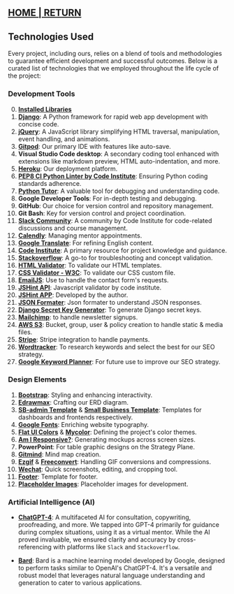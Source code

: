 ## [HOME | RETURN](https://github.com/plexoio/py/tree/main#documentation-index-legacy)

## Technologies Used

Every project, including ours, relies on a blend of tools and methodologies to guarantee efficient development and successful outcomes. Below is a curated list of technologies that we employed throughout the life cycle of the project:

### Development Tools

0. **[Installed Libraries](https://github.com/plexoio/py/blob/main/requirements.txt)**
1. **[Django](https://www.djangoproject.com/)**: A Python framework for rapid web app development with concise code.
2. **[jQuery](https://jquery.com/)**: A JavaScript library simplifying HTML traversal, manipulation, event handling, and animations.
3. **[Gitpod](https://gitpod.io/plexoio)**: Our primary IDE with features like auto-save.
4. **Visual Studio Code desktop**: A secondary coding tool enhanced with extensions like markdown preview, HTML auto-indentation, and more.
5. **[Heroku](https://heroku.com/)**: Our deployment platform.
6. **[PEP8 CI Python Linter by Code Institute](https://pep8ci.herokuapp.com/)**: Ensuring Python coding standards adherence.
7. **[Python Tutor](https://pythontutor.com/)**: A valuable tool for debugging and understanding code.
8. **Google Developer Tools**: For in-depth testing and debugging.
9. **GitHub**: Our choice for version control and repository management.
10. **Git Bash**: Key for version control and project coordination.
11. **[Slack Community](https://slack.com/)**: A community by Code Institute for code-related discussions and course management.
12. **[Calendly](https://calendly.com/)**: Managing mentor appointments.
13. **[Google Translate](https://translate.google.com/)**: For refining English content.
14. **[Code Institute](https://codeinstitute.net/)**: A primary resource for project knowledge and guidance.
15. **[Stackoverflow](https://stackoverflow.com/)**: A go-to for troubleshooting and concept validation.
16. **[HTML Validator](https://validator.w3.or)**: To validate our HTML templates.
17. **[CSS Validator - W3C](https://jigsaw.w3.org/css-validator/validator)**: To validate our CSS custom file.
18. **[EmailJS](https://www.emailjs.com/)**: Use to handle the contact form's requests.
19. **[JSHint API](https://ci-jshint.herokuapp.com/)**: Javascript validator by code institute.
20. **[JSHint APP](https://github.com/plexoio/plexo-js-hint)**: Developed by the author.
21. **[JSON Formater](https://jsonformatter.org/)**: Json formater to understand JSON responses.
22. **[Django Secret Key Generator](https://djecrety.ir/)**: To generate Django secret keys.
23. **[Mailchimp](https://mailchimp.com/)**: to handle newsletter signups.
24. **[AWS S3](https://s3.console.aws.amazon.com/)**: Bucket, group, user & policy creation to handle static & media files.
25. **[Stripe](https://dashboard.stripe.com/test/developers)**: Stripe integration to handle payments.
26. **[Wordtracker](https://www.wordtracker.com/)**: To research keywords and select the best for our SEO strategy.
27. **[Google Keyword Planner](https://ads.google.com/home/tools/keyword-planner/)**: For future use to improve our SEO strategy.

### Design Elements

1. **[Bootstrap](https://getbootstrap.com/docs/5.3/getting-started/introduction/)**: Styling and enhancing interactivity.
2. **[Edrawmax](https://www.edrawmax.com/)**: Crafting our ERD diagram.
3. **[SB-admin Template](https://startbootstrap.com/template/sb-admin)** & **[Small Business Template](https://startbootstrap.com/template/small-business)**: Templates for dashboards and frontends respectively.
4. **[Google Fonts](https://fonts.google.com/)**: Enriching website typography.
5. **[Flat UI Colors](https://flatuicolors.com/)** & **[Mycolor](https://mycolor.space/?hex=%2334495E&sub=1)**: Defining the project's color themes.
6. **[Am I Responsive?](https://ui.dev/amiresponsive)**: Generating mockups across screen sizes.
7. **PowerPoint**: For table graphic designs on the Strategy Plane.
8. **[Gitmind](https://gitmind.com/)**: Mind map creation.
9. **[Ezgif](https://ezgif.com/video-to-gif)** & **[Freeconvert](https://www.freeconvert.com/gif-compressor)**: Handling GIF conversions and compressions.
10. **[Wechat](https://www.wechat.com/)**: Quick screenshots, editing, and cropping tool.
11. **[Footer](https://mdbootstrap.com/docs/standard/navigation/footer/)**: Template for footer.
12. **[Placeholder Images](https://placehold.co/)**: Placeholder images for development.

### Artificial Intelligence (AI)

- **[ChatGPT-4](https://chat.openai.com/chat)**: A multifaceted AI for consultation, copywriting, proofreading, and more. We tapped into GPT-4 primarily for guidance during complex situations, using it as a virtual mentor. While the AI proved invaluable, we ensured clarity and accuracy by cross-referencing with platforms like `Slack` and `Stackoverflow`.

- **[Bard](https://bard.google.com/)**: Bard is a machine learning model developed by Google, designed to perform tasks similar to OpenAI's ChatGPT-4. It's a versatile and robust model that leverages natural language understanding and generation to cater to various applications.
